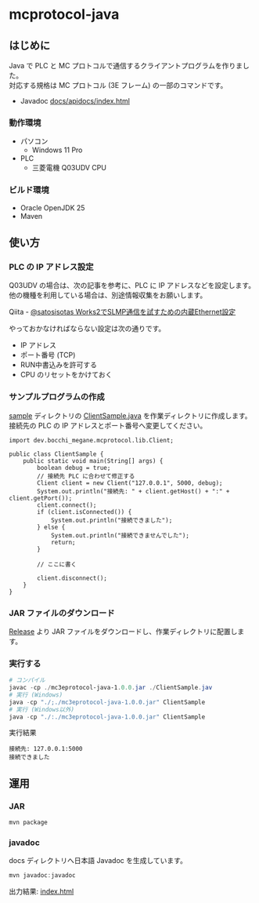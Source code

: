 # mcprotocol-java

## はじめに

Java で PLC と MC プロトコルで通信するクライアントプログラムを作りました。  
対応する規格は MC プロトコル (3E フレーム) の一部のコマンドです。

* Javadoc [docs/apidocs/index.html](docs/apidocs/index.html)

### 動作環境

* パソコン
  * Windows 11 Pro
* PLC
  * 三菱電機 Q03UDV CPU

### ビルド環境

* Oracle OpenJDK 25
* Maven

## 使い方

### PLC の IP アドレス設定

Q03UDV の場合は、次の記事を参考に、PLC に IP アドレスなどを設定します。他の機種を利用している場合は、別途情報収集をお願いします。

Qiita - [@satosisotas Works2でSLMP通信を試すための内蔵Ethernet設定](https://qiita.com/satosisotas/items/38f64c872d161b612071)

やっておかなければならない設定は次の通りです。
* IP アドレス
* ポート番号 (TCP)
* RUN中書込みを許可する
* CPU のリセットをかけておく

### サンプルプログラムの作成

[sample](sample) ディレクトリの [ClientSample.java](sample/ClientSample.java) を作業ディレクトリに作成します。  
接続先の PLC の IP アドレスとポート番号へ変更してください。

```
import dev.bocchi_megane.mcprotocol.lib.Client;

public class ClientSample {
    public static void main(String[] args) {
        boolean debug = true;
        // 接続先 PLC に合わせて修正する
        Client client = new Client("127.0.0.1", 5000, debug);
        System.out.println("接続先: " + client.getHost() + ":" + client.getPort());
        client.connect();
        if (client.isConnected()) {
            System.out.println("接続できました");
        } else {
            System.out.println("接続できませんでした");
            return;
        } 
        
        // ここに書く
        
        client.disconnect();
    }
}
```

### JAR ファイルのダウンロード

[Release](https://github.com/BerandaMegane/mc3eprotocol-java/releases) より JAR ファイルをダウンロードし、作業ディレクトリに配置します。

### 実行する

```powershell
# コンパイル
javac -cp ./mc3eprotocol-java-1.0.0.jar ./ClientSample.jav
# 実行 (Windows)
java -cp "./;./mc3eprotocol-java-1.0.0.jar" ClientSample
# 実行 (Windows以外)
java -cp "./:./mc3eprotocol-java-1.0.0.jar" ClientSample
```

実行結果
```
接続先: 127.0.0.1:5000
接続できました
```

## 運用

### JAR

```powershell
mvn package
```

### javadoc

docs ディレクトリへ日本語 Javadoc を生成しています。

```powershell
mvn javadoc:javadoc
```

出力結果: [index.html](docs/apidocs/index.html)

